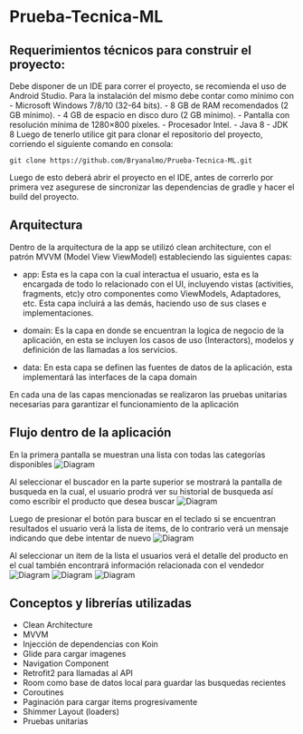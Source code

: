 # Prueba-Tecnica-ML
 
## Requerimientos técnicos para construir el proyecto:

Debe disponer de un IDE para correr el proyecto, se recomienda el uso de Android Studio. Para la 
instalación del mismo debe contar como mínimo con
    - Microsoft Windows 7/8/10 (32-64 bits).
    - 8 GB de RAM recomendados (2 GB mínimo).
    - 4 GB de espacio en disco duro (2 GB mínimo).
    - Pantalla con resolución mínima de 1280×800 píxeles.
    - Procesador Intel.
    - Java 8
    - JDK 8
Luego de tenerlo utilice git para clonar el repositorio del proyecto, corriendo el siguiente comando en
consola:

    git clone https://github.com/Bryanalmo/Prueba-Tecnica-ML.git

Luego de esto deberá abrir el proyecto en el IDE, antes de correrlo por primera vez asegurese de sincronizar 
las dependencias de gradle y hacer el build del proyecto.

## Arquitectura 

Dentro de la arquitectura de la app se utilizó clean architecture, con el patrón MVVM (Model View ViewModel) estableciendo las siguientes capas:

  - app: Esta es la capa con la cual interactua el usuario, esta es la encargada de todo lo 
    relacionado con el UI, incluyendo vistas (activities, fragments, etc)y otro componentes como ViewModels, Adaptadores, 
    etc. Esta capa incluirá a las demás, haciendo uso de sus clases e implementaciones.

  - domain: Es la capa en donde se encuentran la logica de negocio de la aplicación, en esta se incluyen los casos
    de uso (Interactors), modelos y definición de las llamadas a los servicios.

  - data: En esta capa se definen las fuentes de datos de la aplicación, esta implementará las interfaces de la capa 
    domain
    
En cada una de las capas mencionadas se realizaron las pruebas unitarias necesarias para garantizar el funcionamiento de la aplicación

## Flujo dentro de la aplicación 

En la primera pantalla se muestran una lista con todas las categorías disponibles
![Diagram](https://user-images.githubusercontent.com/40524653/113490828-5230d480-9492-11eb-8500-268490755649.png)

Al seleccionar el buscador en la parte superior se mostrará la pantalla de busqueda en la cual, el usuario prodrá ver su historial de busqueda
así como escribir el producto que desea buscar
![Diagram](https://user-images.githubusercontent.com/40524653/113490892-a1770500-9492-11eb-843d-91e4d022f14a.png)


Luego de presionar el botón para buscar en el teclado si se encuentran resultados el usuario verá la lista de items, de lo contrario verá un mensaje 
indicando que debe intentar de nuevo 
![Diagram](https://user-images.githubusercontent.com/40524653/113490979-2530f180-9493-11eb-911b-7b1a958adf7a.png)

Al seleccionar un item de la lista el usuarios verá el detalle del producto en el cual también encontrará información relacionada con el vendedor
![Diagram](https://user-images.githubusercontent.com/40524653/113491052-848f0180-9493-11eb-8f23-e1745a3a7074.png)
![Diagram](https://user-images.githubusercontent.com/40524653/113491055-8b1d7900-9493-11eb-8884-33f9332da714.png)
![Diagram](https://user-images.githubusercontent.com/40524653/113491062-907ac380-9493-11eb-919a-b9aee3b2f886.png)

## Conceptos y librerías utilizadas

  - Clean Architecture
  - MVVM 
  - Injección de dependencias con Koin
  - Glide para cargar imagenes
  - Navigation Component
  - Retrofit2 para llamadas al API
  - Room como base de datos local para guardar las busquedas recientes
  - Coroutines
  - Paginación para cargar items progresivamente 
  - Shimmer Layout (loaders)
  - Pruebas unitarias



 
